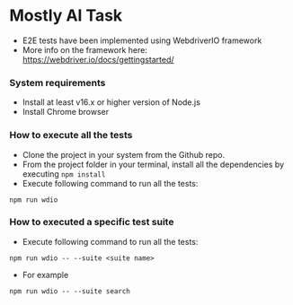 # Mostly AI Task
- E2E tests have been implemented using WebdriverIO framework
- More info on the framework here: https://webdriver.io/docs/gettingstarted/

### System requirements
- Install at least v16.x or higher version of Node.js
- Install Chrome browser

### How to execute all the tests
- Clone the project in your system from the Github repo.
- From the project folder in your terminal, install all the dependencies by executing `npm install`
- Execute following command to run all the tests:
```
npm run wdio
```

### How to executed a specific test suite
- Execute following command to run all the tests:
```
npm run wdio -- --suite <suite name>
```
- For example
```
npm run wdio -- --suite search
```



